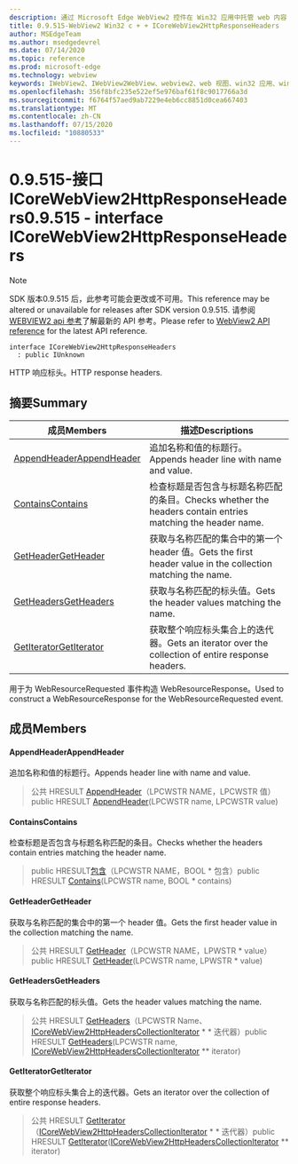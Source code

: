 ```yaml
---
description: 通过 Microsoft Edge WebView2 控件在 Win32 应用中托管 web 内容
title: 0.9.515-WebView2 Win32 c + + ICoreWebView2HttpResponseHeaders
author: MSEdgeTeam
ms.author: msedgedevrel
ms.date: 07/14/2020
ms.topic: reference
ms.prod: microsoft-edge
ms.technology: webview
keywords: IWebView2、IWebView2WebView、webview2、web 视图、win32 应用、win32、edge、ICoreWebView2、ICoreWebView2Controller、浏览器控件、边缘 html
ms.openlocfilehash: 356f8bfc235e522ef5e976baf61f8c9017766a3d
ms.sourcegitcommit: f6764f57aed9ab7229e4eb6cc8851d0cea667403
ms.translationtype: MT
ms.contentlocale: zh-CN
ms.lasthandoff: 07/15/2020
ms.locfileid: "10880533"
---
```

# <span data-ttu-id="927ee-104">0.9.515-接口 ICoreWebView2HttpResponseHeaders</span><span class="sxs-lookup"><span data-stu-id="927ee-104">0.9.515 - interface ICoreWebView2HttpResponseHeaders</span></span> 

> [!NOTE]
> <span data-ttu-id="927ee-105">SDK 版本0.9.515 后，此参考可能会更改或不可用。</span><span class="sxs-lookup"><span data-stu-id="927ee-105">This reference may be altered or unavailable for releases after SDK version 0.9.515.</span></span> <span data-ttu-id="927ee-106">请参阅[WEBVIEW2 api 参考](../../../webview2-api-reference.md)了解最新的 API 参考。</span><span class="sxs-lookup"><span data-stu-id="927ee-106">Please refer to [WebView2 API reference](../../../webview2-api-reference.md) for the latest API reference.</span></span>

```
interface ICoreWebView2HttpResponseHeaders
  : public IUnknown
```

<span data-ttu-id="927ee-107">HTTP 响应标头。</span><span class="sxs-lookup"><span data-stu-id="927ee-107">HTTP response headers.</span></span>

## <span data-ttu-id="927ee-108">摘要</span><span class="sxs-lookup"><span data-stu-id="927ee-108">Summary</span></span>

 <span data-ttu-id="927ee-109">成员</span><span class="sxs-lookup"><span data-stu-id="927ee-109">Members</span></span>                        | <span data-ttu-id="927ee-110">描述</span><span class="sxs-lookup"><span data-stu-id="927ee-110">Descriptions</span></span>
--------------------------------|---------------------------------------------
[<span data-ttu-id="927ee-111">AppendHeader</span><span class="sxs-lookup"><span data-stu-id="927ee-111">AppendHeader</span></span>](#appendheader) | <span data-ttu-id="927ee-112">追加名称和值的标题行。</span><span class="sxs-lookup"><span data-stu-id="927ee-112">Appends header line with name and value.</span></span>
[<span data-ttu-id="927ee-113">Contains</span><span class="sxs-lookup"><span data-stu-id="927ee-113">Contains</span></span>](#contains) | <span data-ttu-id="927ee-114">检查标题是否包含与标题名称匹配的条目。</span><span class="sxs-lookup"><span data-stu-id="927ee-114">Checks whether the headers contain entries matching the header name.</span></span>
[<span data-ttu-id="927ee-115">GetHeader</span><span class="sxs-lookup"><span data-stu-id="927ee-115">GetHeader</span></span>](#getheader) | <span data-ttu-id="927ee-116">获取与名称匹配的集合中的第一个 header 值。</span><span class="sxs-lookup"><span data-stu-id="927ee-116">Gets the first header value in the collection matching the name.</span></span>
[<span data-ttu-id="927ee-117">GetHeaders</span><span class="sxs-lookup"><span data-stu-id="927ee-117">GetHeaders</span></span>](#getheaders) | <span data-ttu-id="927ee-118">获取与名称匹配的标头值。</span><span class="sxs-lookup"><span data-stu-id="927ee-118">Gets the header values matching the name.</span></span>
[<span data-ttu-id="927ee-119">GetIterator</span><span class="sxs-lookup"><span data-stu-id="927ee-119">GetIterator</span></span>](#getiterator) | <span data-ttu-id="927ee-120">获取整个响应标头集合上的迭代器。</span><span class="sxs-lookup"><span data-stu-id="927ee-120">Gets an iterator over the collection of entire response headers.</span></span>

<span data-ttu-id="927ee-121">用于为 WebResourceRequested 事件构造 WebResourceResponse。</span><span class="sxs-lookup"><span data-stu-id="927ee-121">Used to construct a WebResourceResponse for the WebResourceRequested event.</span></span>

## <span data-ttu-id="927ee-122">成员</span><span class="sxs-lookup"><span data-stu-id="927ee-122">Members</span></span>

#### <span data-ttu-id="927ee-123">AppendHeader</span><span class="sxs-lookup"><span data-stu-id="927ee-123">AppendHeader</span></span> 

<span data-ttu-id="927ee-124">追加名称和值的标题行。</span><span class="sxs-lookup"><span data-stu-id="927ee-124">Appends header line with name and value.</span></span>

> <span data-ttu-id="927ee-125">公共 HRESULT [AppendHeader](#appendheader)（LPCWSTR NAME，LPCWSTR 值）</span><span class="sxs-lookup"><span data-stu-id="927ee-125">public HRESULT [AppendHeader](#appendheader)(LPCWSTR name, LPCWSTR value)</span></span>

#### <span data-ttu-id="927ee-126">Contains</span><span class="sxs-lookup"><span data-stu-id="927ee-126">Contains</span></span> 

<span data-ttu-id="927ee-127">检查标题是否包含与标题名称匹配的条目。</span><span class="sxs-lookup"><span data-stu-id="927ee-127">Checks whether the headers contain entries matching the header name.</span></span>

> <span data-ttu-id="927ee-128">public HRESULT[包含](#contains)（LPCWSTR NAME，BOOL \* 包含）</span><span class="sxs-lookup"><span data-stu-id="927ee-128">public HRESULT [Contains](#contains)(LPCWSTR name, BOOL \* contains)</span></span>

#### <span data-ttu-id="927ee-129">GetHeader</span><span class="sxs-lookup"><span data-stu-id="927ee-129">GetHeader</span></span> 

<span data-ttu-id="927ee-130">获取与名称匹配的集合中的第一个 header 值。</span><span class="sxs-lookup"><span data-stu-id="927ee-130">Gets the first header value in the collection matching the name.</span></span>

> <span data-ttu-id="927ee-131">公共 HRESULT [GetHeader](#getheader)（LPCWSTR NAME，LPWSTR \* value）</span><span class="sxs-lookup"><span data-stu-id="927ee-131">public HRESULT [GetHeader](#getheader)(LPCWSTR name, LPWSTR \* value)</span></span>

#### <span data-ttu-id="927ee-132">GetHeaders</span><span class="sxs-lookup"><span data-stu-id="927ee-132">GetHeaders</span></span> 

<span data-ttu-id="927ee-133">获取与名称匹配的标头值。</span><span class="sxs-lookup"><span data-stu-id="927ee-133">Gets the header values matching the name.</span></span>

> <span data-ttu-id="927ee-134">公共 HRESULT [GetHeaders](#getheaders)（LPCWSTR Name、 [ICoreWebView2HttpHeadersCollectionIterator](icorewebview2httpheaderscollectioniterator.md) \* \* 迭代器）</span><span class="sxs-lookup"><span data-stu-id="927ee-134">public HRESULT [GetHeaders](#getheaders)(LPCWSTR name, [ICoreWebView2HttpHeadersCollectionIterator](icorewebview2httpheaderscollectioniterator.md) \*\* iterator)</span></span>

#### <span data-ttu-id="927ee-135">GetIterator</span><span class="sxs-lookup"><span data-stu-id="927ee-135">GetIterator</span></span> 

<span data-ttu-id="927ee-136">获取整个响应标头集合上的迭代器。</span><span class="sxs-lookup"><span data-stu-id="927ee-136">Gets an iterator over the collection of entire response headers.</span></span>

> <span data-ttu-id="927ee-137">公共 HRESULT [GetIterator](#getiterator)（[ICoreWebView2HttpHeadersCollectionIterator](icorewebview2httpheaderscollectioniterator.md) \* \* 迭代器）</span><span class="sxs-lookup"><span data-stu-id="927ee-137">public HRESULT [GetIterator](#getiterator)([ICoreWebView2HttpHeadersCollectionIterator](icorewebview2httpheaderscollectioniterator.md) \*\* iterator)</span></span>

